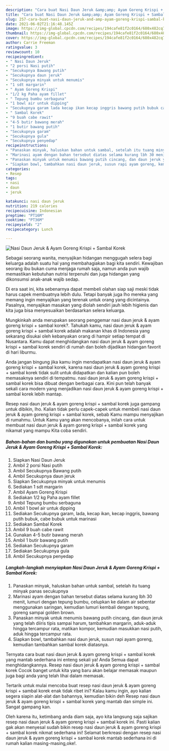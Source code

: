 ```yaml
---
description: "Cara buat Nasi Daun Jeruk &amp;amp; Ayam Goreng Krispi + Sambal Korek yang enak dan Mudah Dibuat"
title: "Cara buat Nasi Daun Jeruk &amp;amp; Ayam Goreng Krispi + Sambal Korek yang enak dan Mudah Dibuat"
slug: 257-cara-buat-nasi-daun-jeruk-and-amp-ayam-goreng-krispi-sambal-korek-yang-enak-dan-mudah-dibuat
date: 2021-06-02T21:16:48.145Z
image: https://img-global.cpcdn.com/recipes/194cafe81f2c0164/680x482cq70/nasi-daun-jeruk-ayam-goreng-krispi-sambal-korek-foto-resep-utama.jpg
thumbnail: https://img-global.cpcdn.com/recipes/194cafe81f2c0164/680x482cq70/nasi-daun-jeruk-ayam-goreng-krispi-sambal-korek-foto-resep-utama.jpg
cover: https://img-global.cpcdn.com/recipes/194cafe81f2c0164/680x482cq70/nasi-daun-jeruk-ayam-goreng-krispi-sambal-korek-foto-resep-utama.jpg
author: Carrie Freeman
ratingvalue: 3
reviewcount: 10
recipeingredient:
- " Nasi Daun Jeruk"
- "2 porsi Nasi putih"
- "Secukupnya Bawang putih"
- "Secukupnya daun jeruk"
- "Secukupnya minyak untuk menumis"
- "1 sdt margarin"
- " Ayam Goreng Krispi"
- "1/2 kg Paha ayam fillet"
- " Tepung bumbu serbaguna"
- "1 bowl air untuk dipping"
- "Secukupnya garam lada kecap ikan kecap inggris bawang putih bubuk cabe bubuk untuk marinasi"
- " Sambal Korek"
- "9 buah cabe rawit"
- "4-5 butir bawang merah"
- "1 butir bawang putih"
- "Secukupnya garam"
- "Secukupnya gula"
- "Secukupnya penyedap"
recipeinstructions:
- "Panaskan minyak, haluskan bahan untuk sambal, setelah itu tuang minyak panas secukupnya"
- "Marinasi ayam dengan bahan tersebut diatas selama kurang lbh 30 menit, lumuri dengan tepung bumbu, celupkan ke dalam air sebentar menggunakan saringan, kemudian lumuri kembali dengan tepung, goreng sampai golden brown."
- "Panaskan minyak untuk menumis bawang putih cincang, dan daun jeruk yang telah diiris tipis sampai harum, tambahkan margarin, aduk-aduk hingga tercampur rata, matikan kompor, kemudian masukkan nasi putih, aduk hingga tercampur rata."
- "Siapkan bowl, tambahkan nasi daun jeruk, susun rapi ayam goreng, kemudian tambahkan sambal korek diatasnya."
categories:
- Resep
tags:
- nasi
- daun
- jeruk

katakunci: nasi daun jeruk 
nutrition: 219 calories
recipecuisine: Indonesian
preptime: "PT16M"
cooktime: "PT36M"
recipeyield: "2"
recipecategory: Lunch

---
```



![Nasi Daun Jeruk &amp; Ayam Goreng Krispi + Sambal Korek](https://img-global.cpcdn.com/recipes/194cafe81f2c0164/680x482cq70/nasi-daun-jeruk-ayam-goreng-krispi-sambal-korek-foto-resep-utama.jpg)

Sebagai seorang wanita, menyajikan hidangan menggugah selera bagi keluarga adalah suatu hal yang membahagiakan bagi kita sendiri. Kewajiban seorang ibu bukan cuma menjaga rumah saja, namun anda pun wajib memastikan kebutuhan nutrisi terpenuhi dan juga hidangan yang dikonsumsi anak-anak wajib sedap.

Di era  saat ini, kita sebenarnya dapat membeli olahan siap saji meski tidak harus capek membuatnya lebih dulu. Tetapi banyak juga lho mereka yang memang ingin menyajikan yang terenak untuk orang yang dicintainya. Pasalnya, menyajikan masakan yang diolah sendiri jauh lebih higienis dan kita juga bisa menyesuaikan berdasarkan selera keluarga. 



Mungkinkah anda merupakan seorang penggemar nasi daun jeruk &amp; ayam goreng krispi + sambal korek?. Tahukah kamu, nasi daun jeruk &amp; ayam goreng krispi + sambal korek adalah makanan khas di Indonesia yang sekarang disukai oleh kebanyakan orang di hampir setiap tempat di Nusantara. Kamu dapat menghidangkan nasi daun jeruk &amp; ayam goreng krispi + sambal korek sendiri di rumah dan boleh dijadikan hidangan favorit di hari liburmu.

Anda jangan bingung jika kamu ingin mendapatkan nasi daun jeruk &amp; ayam goreng krispi + sambal korek, karena nasi daun jeruk &amp; ayam goreng krispi + sambal korek tidak sulit untuk didapatkan dan kalian pun boleh memasaknya sendiri di tempatmu. nasi daun jeruk &amp; ayam goreng krispi + sambal korek bisa dibuat dengan berbagai cara. Kini pun telah banyak sekali cara modern yang menjadikan nasi daun jeruk &amp; ayam goreng krispi + sambal korek lebih mantap.

Resep nasi daun jeruk &amp; ayam goreng krispi + sambal korek juga gampang untuk dibikin, lho. Kalian tidak perlu capek-capek untuk membeli nasi daun jeruk &amp; ayam goreng krispi + sambal korek, sebab Kamu mampu menyajikan di rumahmu. Untuk Kamu yang akan mencobanya, inilah cara untuk membuat nasi daun jeruk &amp; ayam goreng krispi + sambal korek yang nikamat yang mampu Kita coba sendiri.

<!--inarticleads1-->

##### Bahan-bahan dan bumbu yang digunakan untuk pembuatan Nasi Daun Jeruk &amp; Ayam Goreng Krispi + Sambal Korek:

1. Siapkan  Nasi Daun Jeruk
1. Ambil 2 porsi Nasi putih
1. Ambil Secukupnya Bawang putih
1. Ambil Secukupnya daun jeruk
1. Siapkan Secukupnya minyak untuk menumis
1. Sediakan 1 sdt margarin
1. Ambil  Ayam Goreng Krispi
1. Sediakan 1/2 kg Paha ayam fillet
1. Ambil  Tepung bumbu serbaguna
1. Ambil 1 bowl air untuk dipping
1. Sediakan Secukupnya garam, lada, kecap ikan, kecap inggris, bawang putih bubuk, cabe bubuk untuk marinasi
1. Sediakan  Sambal Korek
1. Ambil 9 buah cabe rawit
1. Gunakan 4-5 butir bawang merah
1. Ambil 1 butir bawang putih
1. Sediakan Secukupnya garam
1. Sediakan Secukupnya gula
1. Ambil Secukupnya penyedap




<!--inarticleads2-->

##### Langkah-langkah menyiapkan Nasi Daun Jeruk &amp; Ayam Goreng Krispi + Sambal Korek:

1. Panaskan minyak, haluskan bahan untuk sambal, setelah itu tuang minyak panas secukupnya
1. Marinasi ayam dengan bahan tersebut diatas selama kurang lbh 30 menit, lumuri dengan tepung bumbu, celupkan ke dalam air sebentar menggunakan saringan, kemudian lumuri kembali dengan tepung, goreng sampai golden brown.
1. Panaskan minyak untuk menumis bawang putih cincang, dan daun jeruk yang telah diiris tipis sampai harum, tambahkan margarin, aduk-aduk hingga tercampur rata, matikan kompor, kemudian masukkan nasi putih, aduk hingga tercampur rata.
1. Siapkan bowl, tambahkan nasi daun jeruk, susun rapi ayam goreng, kemudian tambahkan sambal korek diatasnya.




Ternyata cara buat nasi daun jeruk &amp; ayam goreng krispi + sambal korek yang mantab sederhana ini enteng sekali ya! Anda Semua dapat menghidangkannya. Resep nasi daun jeruk &amp; ayam goreng krispi + sambal korek Cocok banget untuk kita yang baru akan belajar memasak maupun juga bagi anda yang telah lihai dalam memasak.

Tertarik untuk mulai mencoba buat resep nasi daun jeruk &amp; ayam goreng krispi + sambal korek enak tidak ribet ini? Kalau kamu ingin, ayo kalian segera siapin alat-alat dan bahannya, kemudian bikin deh Resep nasi daun jeruk &amp; ayam goreng krispi + sambal korek yang mantab dan simple ini. Sangat gampang kan. 

Oleh karena itu, ketimbang anda diam saja, ayo kita langsung saja sajikan resep nasi daun jeruk &amp; ayam goreng krispi + sambal korek ini. Pasti kalian gak akan menyesal sudah bikin resep nasi daun jeruk &amp; ayam goreng krispi + sambal korek nikmat sederhana ini! Selamat berkreasi dengan resep nasi daun jeruk &amp; ayam goreng krispi + sambal korek mantab sederhana ini di rumah kalian masing-masing,oke!.


